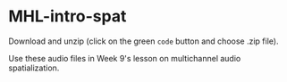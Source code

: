 # MHL-intro-spat

Download and unzip (click on the green `code` button and choose .zip file). 

Use these audio files in Week 9's lesson on multichannel audio spatialization.
